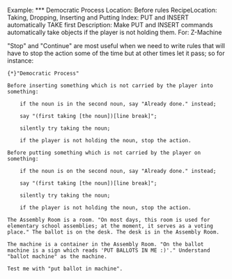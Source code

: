 Example: *** Democratic Process
Location: Before rules
RecipeLocation: Taking, Dropping, Inserting and Putting
Index: PUT and INSERT automatically TAKE first
Description: Make PUT and INSERT commands automatically take objects if the player is not holding them.
For: Z-Machine

  
"Stop" and "Continue" are most useful when we need to write rules that will have to stop the action some of the time but at other times let it pass; so for instance:

  

``` inform7
{*}"Democratic Process"

Before inserting something which is not carried by the player into something:

	if the noun is in the second noun, say "Already done." instead;

	say "(first taking [the noun])[line break]";

	silently try taking the noun;

	if the player is not holding the noun, stop the action.

Before putting something which is not carried by the player on something:

	if the noun is on the second noun, say "Already done." instead;

	say "(first taking [the noun])[line break]";

	silently try taking the noun;

	if the player is not holding the noun, stop the action.

The Assembly Room is a room. "On most days, this room is used for elementary school assemblies; at the moment, it serves as a voting place." The ballot is on the desk. The desk is in the Assembly Room.

The machine is a container in the Assembly Room. "On the ballot machine is a sign which reads 'PUT BALLOTS IN ME :)'." Understand "ballot machine" as the machine.

Test me with "put ballot in machine".
```

